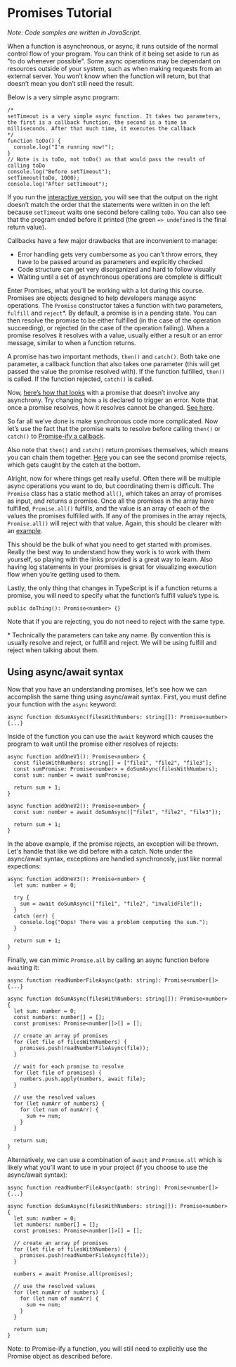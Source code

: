 # Promises Tutorial

<!-- Adapted from https://docs.google.com/document/d/e/2PACX-1vTCJJ5hV2L5xBNRP4K6EL7D8Ai-2m4KWzgmRu_Z4DzSI-U-V-IhbrpDhZPrLzPdq6l4n101iCQDOT4J/pub -->

_Note: Code samples are written in JavaScript._

When a function is asynchronous, or async, it runs outside of the normal control flow of your program. You can think of it being set aside to run as "to do whenever possible". Some async operations may be dependant on resources outside of your system, such as when making requests from an external server. You won’t know when the function will return, but that doesn’t mean you don’t still need the result.

Below is a very simple async program:
```JS
/*
setTimeout is a very simple async function. It takes two parameters, the first is a callback function, the second is a time in milliseconds. After that much time, it executes the callback
*/
function toDo() {
  console.log("I'm running now!");
}
// Note is is toDo, not toDo() as that would pass the result of calling toDo
console.log("Before setTimeout");
setTimeout(toDo, 1000);
console.log("After setTimeout");
```

If you run the [interactive version](https://repl.it/@lucasz/Simple-async), you will see that the output on the right doesn’t match the order that the statements were written in on the left because `setTimeout` waits one second before calling `toDo`. You can also see that the program ended before it printed (the green `=> undefined` is the final return value).

Callbacks have a few major drawbacks that are inconvenient to manage:
  - Error handling gets very cumbersome as you can’t throw errors, they have to be passed around as parameters and explicitly checked
  - Code structure can get very disorganized and hard to follow visually
  - Waiting until a set of asynchronous operations are complete is difficult

Enter Promises, what you’ll be working with a lot during this course. Promises are objects designed to help developers manage async operations. The `Promise` constructor takes a function with two parameters, `fulfill` and `reject`\*. By default, a promise is in a pending state. You can then resolve the promise to be either fulfilled (in the case of the operation succeeding), or rejected (in the case of the operation failing). When a promise resolves it resolves with a value, usually either a result or an error message, similar to when a function returns.

A promise has two important methods, `then()` and `catch()`. Both take one parameter, a callback function that also takes one parameter (this will get passed the value the promise resolved with). If the function fulfilled, `then()` is called. If the function rejected, `catch()` is called.

Now, [here’s how that looks](https://repl.it/@lucasz/Synchronous-Promise) with a promise that doesn’t involve any asynchrony. Try changing how `a` is declared to trigger an error. Note that once a promise resolves, how it resolves cannot be changed. [See here](https://repl.it/@lucasz/Resolving-locks).

So far all we’ve done is make synchronous code more complicated. Now let’s use the fact that the promise waits to resolve before calling `then()` or `catch()` to [Promise-ify a callback](https://repl.it/@lucasz/Promise-ify).

Also note that `then()` and `catch()` return promises themselves, which means you can chain them together. [Here](https://repl.it/@lucasz/Chaining-with-error) you can see the second promise rejects, which gets caught by the catch at the bottom.

Alright, now for where things get really useful. Often there will be multiple async operations you want to do, but coordinating them is difficult. The `Promise` class has a static method `all()`, which takes an array of promises as input, and returns a promise. Once all the promises in the array have fulfilled, `Promise.all()` fulfills, and the value is an array of each of the values the promises fulfilled with. If any of the promises in the array rejects, `Promise.all()` will reject with that value. Again, this should be clearer with an [example](https://repl.it/@lucasz/Actual-Promiseall).

This should be the bulk of what you need to get started with promises. Really the best way to understand how they work is to work with them yourself, so playing with the links provided is a great way to learn. Also having log statements in your promises is great for visualizing execution flow when you’re getting used to them.

Lastly, the only thing that changes in TypeScript is if a function returns a promise, you will need to specify what the function’s fulfill value’s type is.
```TS
public doThing(): Promise<number> {}
```
Note that if you are rejecting, you do not need to reject with the same type.

\* Technically the parameters can take any name. By convention this is usually resolve and reject, or fulfill and reject. We will be using fulfill and reject when talking about them.

## Using async/await syntax
Now that you have an understanding promises, let's see how we can accomplish the same thing using async/await syntax. First, you must define your function with the `async` keyword:

```TS
async function doSumAsync(filesWithNumbers: string[]): Promise<number> {...}
```

Inside of the function you can use the `await` keyword which causes the program to wait until the promise either resolves of rejects:
```TS
async function addOneV1(): Promise<number> {
  const filesWithNumbers: string[] = ["file1", "file2", "file3"];
  const sumPromise: Promise<number> = doSumAsync(filesWithNumbers);
  const sum: number = await sumPromise;

  return sum + 1;
}

async function addOneV2(): Promise<number> {
  const sum: number = await doSumAsync(["file1", "file2", "file3"]);
  
  return sum + 1;
}
```

In the above example, if the promise rejects, an exception will be thrown. Let's handle that like we did before with a catch. Note under the async/await syntax, exceptions are handled synchronosly, just like normal expections:
```TS
async function addOneV3(): Promise<number> {
  let sum: number = 0;

  try {
    sum = await doSumAsync(["file1", "file2", "invalidFile"]);
  } 
  catch (err) {
    console.log("Oops! There was a problem computing the sum.");
  }

  return sum + 1;
}
```

Finally, we can mimic `Promise.all` by calling an async function before `await`ing it:

```TS
async function readNumberFileAsync(path: string): Promise<number[]> {...}

async function doSumAsync(filesWithNumbers: string[]): Promise<number> {
  let sum: number = 0;
  const numbers: number[] = [];
  const promises: Promise<number[]>[] = [];
  
  // create an array pf promises
  for (let file of filesWithNumbers) {
    promises.push(readNumberFileAsync(file));
  }

  // wait for each promise to resolve
  for (let file of promises) {
    numbers.push.apply(numbers, await file);
  }

  // use the resolved values
  for (let numArr of numbers) {
    for (let num of numArr) {
      sum += num;
    }
  }
  
  return sum;
} 
```

Alternatively, we can use a combination of `await` and `Promise.all` which is likely what you'll want to use in your project (if you choose to use the async/await syntax):
```TS
async function readNumberFileAsync(path: string): Promise<number[]> {...}

async function doSumAsync(filesWithNumbers: string[]): Promise<number> {
  let sum: number = 0;
  let numbers: number[] = [];
  const promises: Promise<number[]>[] = [];
  
  // create an array pf promises
  for (let file of filesWithNumbers) {
    promises.push(readNumberFileAsync(file));
  }

  numbers = await Promise.all(promises);

  // use the resolved values
  for (let numArr of numbers) {
    for (let num of numArr) {
      sum += num;
    }
  }

  return sum;
}
```

Note: to Promise-ify a function, you will still need to explicitly use the Promise object as described before.
